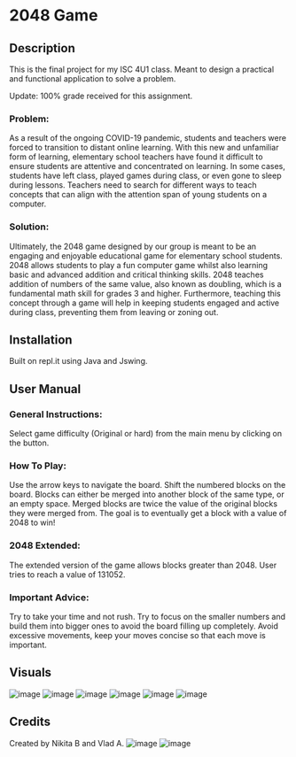 # 2048 Game

## Description
This is the final project for my ISC 4U1 class. Meant to design a practical and functional application to solve a problem. 

Update: 100% grade received for this assignment.

### Problem:
As a result of  the ongoing COVID-19 pandemic, students and teachers were forced to transition to distant online learning. With this new and unfamiliar form of learning, elementary school teachers have found it difficult to ensure students are attentive and concentrated on learning. In some cases, students have left class, played games during class, or even gone to sleep during lessons. Teachers need to search for different ways to teach concepts that can align with the attention span of young students on a computer.

### Solution: 
 Ultimately, the 2048 game designed by our group is meant to be an engaging and enjoyable educational game for elementary school students. 2048 allows students to play a fun computer game whilst also learning basic and advanced addition and critical thinking skills. 2048 teaches addition of numbers of the same value, also known as doubling, which is a fundamental math skill for grades 3 and higher. Furthermore, teaching this concept through a game will help in keeping students engaged and active during class, preventing them from leaving or zoning out.

## Installation
Built on repl.it using Java and Jswing.
 
## User Manual
### General Instructions:
Select game difficulty (Original or hard) from the main menu by clicking on the button.

### How To Play:
Use the arrow keys to navigate the board.
Shift the numbered blocks on the board.
Blocks can either be merged into another block of the same type, or an empty space.
Merged blocks are twice the value of the original blocks they were merged from.
The goal is to eventually get a block with a value of 2048 to win!

### 2048 Extended:
 The extended version of the game allows blocks greater than 2048.
User tries to reach a value of 131052.

### Important Advice:
Try to take your time and not rush.
Try to focus on the smaller numbers and build them into bigger ones to avoid the board filling up completely.
Avoid excessive movements, keep your moves concise so that each move is important.

## Visuals
![image](https://user-images.githubusercontent.com/96497560/147514397-73dd6128-9088-4bd0-9dd4-156bbb99d69c.png)
![image](https://user-images.githubusercontent.com/96497560/147514405-b825c620-5fdc-4f4b-93f5-c943c9003e3e.png)
![image](https://user-images.githubusercontent.com/96497560/147514409-9563d999-6207-4955-9cb6-bc32daf1049b.png)
![image](https://user-images.githubusercontent.com/96497560/147514416-84fb308f-0799-42d6-af0e-fbca7445058a.png)
![image](https://user-images.githubusercontent.com/96497560/147514420-80d84670-030c-43cd-bce8-648f8cd58286.png)
![image](https://user-images.githubusercontent.com/96497560/147514426-54869d7a-0856-4a8f-861b-c26c719cebe1.png)

## Credits
Created by Nikita B and Vlad A.
![image](https://user-images.githubusercontent.com/96497560/147514540-1132f50a-bfd4-4d41-bc04-01665d93362f.png)
![image](https://user-images.githubusercontent.com/96497560/147514546-4df75b9b-85a7-4fa7-8250-cd245547ec86.png)

